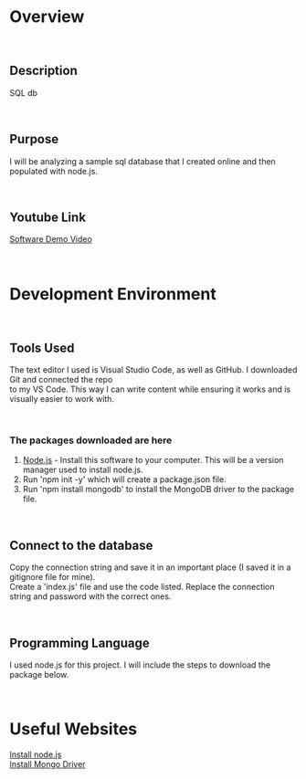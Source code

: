  # Overview 

<p>&nbsp;</p>

## Description
SQL db

<p>&nbsp;</p>

## Purpose 
I will be analyzing a sample sql database that I created online and then populated with node.js.  

<p>&nbsp;</p>

## Youtube Link

[Software Demo Video](https://youtu.be/gvyfMaEIxns)

<p>&nbsp;</p>

# Development Environment

<p>&nbsp;</p>

## Tools Used

The text editor I used is Visual Studio Code, as well as GitHub. I downloaded Git and connected the repo  
to my VS Code. This way I can write content while ensuring it works and is visually easier to work with.  

<p>&nbsp;</p>

### The packages downloaded are here
1. [Node.js](https://nodejs.org/en/download/) - Install this software to your computer. This will be a version manager used to install node.js.
2. Run 'npm init -y' which will create a package.json file.  
3. Run 'npm install mongodb' to install the MongoDB driver to the package file.  

<p>&nbsp;</p>

## Connect to the database
Copy the connection string and save it in an important place (I saved it in a gitignore file for mine).  
Create a 'index.js' file and use the code listed. Replace the connection string and password with the correct ones. 

<p>&nbsp;</p>

## Programming Language
I used node.js for this project. I will include the steps to download the package below.   


<p>&nbsp;</p>

# Useful Websites

[Install node.js](https://docs.npmjs.com/downloading-and-installing-node-js-and-npm)  
[Install Mongo Driver](https://docs.mongodb.com/drivers/node/quick-start#install-node-and-npm)
